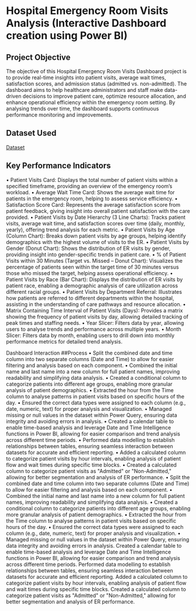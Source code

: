 # Hospital Emergency Room Visits Analysis (Interactive Dashboard creation using Power BI)
## Project Objective
The objective of this Hospital Emergency Room Visits Dashboard project is to provide real-time insights into patient visits, average wait times, satisfaction scores, and admission status (admitted vs. non-admitted). The dashboard aims to help healthcare administrators and staff make data-driven decisions to improve patient care, optimize resource allocation, and enhance operational efficiency within the emergency room setting. By analysing trends over time, the dashboard supports continuous performance monitoring and improvements.
## Dataset Used
<a href="https://github.com/mamatha203/Data-Analysis-Dashboard/blob/main/Hospital%20Data.csv">Dataset</a>

## Key Performance Indicators
• Patient Visits Card: Displays the total number of patient visits within a specified timeframe, providing an overview of the emergency room’s workload.
• Average Wait Time Card: Shows the average wait time for patients in the emergency room, helping to assess service efficiency.
• Satisfaction Score Card: Represents the average satisfaction score from patient feedback, giving insight into overall patient satisfaction with the care provided.
• Patient Visits by Date Hierarchy (3 Line Charts): Tracks patient visits, average wait time, and satisfaction scores over time (daily, monthly, yearly), offering trend analysis for each metric.
• Patient Visits by Age (Column Chart): Breaks down patient visits by age groups, helping identify demographics with the highest volume of visits to the ER.
• Patient Visits by Gender (Donut Chart): Shows the distribution of ER visits by gender, providing insight into gender-specific trends in patient care.
• % of Patient Visits within 30 Minutes (Target vs. Missed – Donut Chart): Visualizes the percentage of patients seen within the target time of 30 minutes versus those who missed the target, helping assess operational efficiency.
• Patient Visits by Race (Bar Chart): Displays the distribution of ER visits by patient race, enabling a demographic analysis of care utilization across different racial groups.
• Patient Visits by Department Referral: Illustrates how patients are referred to different departments within the hospital, assisting in the understanding of care pathways and resource allocation.
• Matrix Containing Time Interval of Patient Visits (Days): Provides a matrix showing the frequency of patient visits by day, allowing detailed tracking of peak times and staffing needs.
• Year Slicer: Filters data by year, allowing users to analyse trends and performance across multiple years.
• Month Slicer: Filters data by month, enabling users to drill down into monthly performance metrics for detailed trend analysis.

Dashboard Interaction
##Process
• Split the combined date and time column into two separate columns (Date and Time) to allow for easier filtering and analysis based on each component.
• Combined the initial name and last name into a new column for full patient names, improving readability and simplifying data analysis.
• Created a conditional column to categorize patients into different age groups, enabling more granular analysis of patient demographics.
• Extracted the hour from the Time column to analyse patterns in patient visits based on specific hours of the day.
• Ensured the correct data types were assigned to each column (e.g., date, numeric, text) for proper analysis and visualization.
• Managed missing or null values in the dataset within Power Query, ensuring data integrity and avoiding errors in analysis.
• Created a calendar table to enable time-based analysis and leverage Date and Time Intelligence functions in Power BI, allowing for easier comparison and trend analysis across different time periods.
• Performed data modelling to establish relationships between tables, ensuring seamless interaction between datasets for accurate and efficient reporting.
• Added a calculated column to categorize patient visits by hour intervals, enabling analysis of patient flow and wait times during specific time blocks.
• Created a calculated column to categorize patient visits as "Admitted" or "Non-Admitted," allowing for better segmentation and analysis of ER performance.
• Split the combined date and time column into two separate columns (Date and Time) to allow for easier filtering and analysis based on each component.
• Combined the initial name and last name into a new column for full patient names, improving readability and simplifying data analysis.
• Created a conditional column to categorize patients into different age groups, enabling more granular analysis of patient demographics.
• Extracted the hour from the Time column to analyse patterns in patient visits based on specific hours of the day.
• Ensured the correct data types were assigned to each column (e.g., date, numeric, text) for proper analysis and visualization.
• Managed missing or null values in the dataset within Power Query, ensuring data integrity and avoiding errors in analysis.
Created a calendar table to enable time-based analysis and leverage Date and Time Intelligence functions in Power BI, allowing for easier comparison and trend analysis across different time periods.
Performed data modelling to establish relationships between tables, ensuring seamless interaction between datasets for accurate and efficient reporting.
 Added a calculated column to categorize patient visits by hour intervals, enabling analysis     of patient flow and wait times during specific time blocks.
Created a calculated column to categorize patient visits as "Admitted" or "Non-Admitted," allowing for better segmentation and analysis of ER performance.

